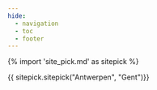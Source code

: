 ```yaml
---
hide:
  - navigation
  - toc
  - footer
---
```


{% import 'site_pick.md' as sitepick %}

{{ sitepick.sitepick("Antwerpen", "Gent")}}

